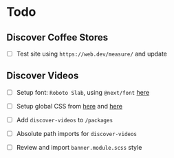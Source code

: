 # Todo

## Discover Coffee Stores

- [ ] Test site using `https://web.dev/measure/` and update

## Discover Videos

- [ ] Setup font: `Roboto Slab`, using `@next/font` [here](https://nextjs.org/docs/basic-features/font-optimization)

- [ ] Setup global CSS from [here](https://nextjs.org/docs/basic-features/built-in-css-support) and [here](https://nextjs.org/learn/basics/assets-metadata-css/global-styles)

- [ ] Add `discover-videos` to `/packages`

- [ ] Absolute path imports for `discover-videos`

- [ ] Review and import `banner.module.scss` style
